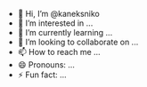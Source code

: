 - 👋 Hi, I’m @kaneksniko
- 👀 I’m interested in ...
- 🌱 I’m currently learning ...
- 💞️ I’m looking to collaborate on ...
- 📫 How to reach me ...
- 😄 Pronouns: ...
- ⚡ Fun fact: ...

<!---
kaneksniko/kaneksniko is a ✨ special ✨ repository because its `README.md` (this file) appears on your GitHub profile.
You can click the Preview link to take a look at your changes.
--->
